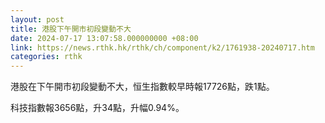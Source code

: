 ```yaml
---
layout: post
title: 港股下午開市初段變動不大
date: 2024-07-17 13:07:58.000000000 +08:00
link: https://news.rthk.hk/rthk/ch/component/k2/1761938-20240717.htm
categories: rthk
---
```


港股在下午開市初段變動不大，恒生指數較早時報17726點，跌1點。

科技指數報3656點，升34點，升幅0.94%。
